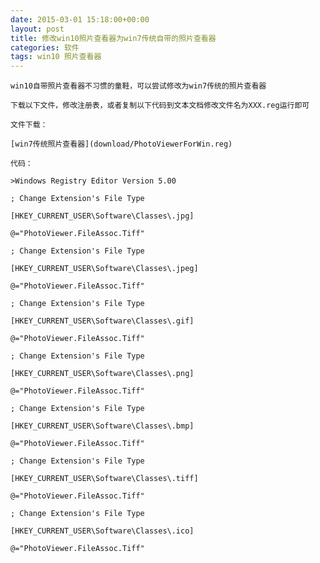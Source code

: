 ```yaml
---
date: 2015-03-01 15:18:00+00:00
layout: post
title: 修改win10照片查看器为win7传统自带的照片查看器
categories: 软件
tags: win10 照片查看器
---
```


	win10自带照片查看器不习惯的童鞋，可以尝试修改为win7传统的照片查看器
	
	下载以下文件，修改注册表，或者复制以下代码到文本文档修改文件名为XXX.reg运行即可

	文件下载：

	[win7传统照片查看器](download/PhotoViewerForWin.reg)

	代码：

	>Windows Registry Editor Version 5.00

	; Change Extension's File Type 

	[HKEY_CURRENT_USER\Software\Classes\.jpg] 

	@="PhotoViewer.FileAssoc.Tiff" 

	; Change Extension's File Type 

	[HKEY_CURRENT_USER\Software\Classes\.jpeg] 

	@="PhotoViewer.FileAssoc.Tiff" 

	; Change Extension's File Type 

	[HKEY_CURRENT_USER\Software\Classes\.gif] 

	@="PhotoViewer.FileAssoc.Tiff" 

	; Change Extension's File Type 

	[HKEY_CURRENT_USER\Software\Classes\.png] 

	@="PhotoViewer.FileAssoc.Tiff" 

	; Change Extension's File Type 

	[HKEY_CURRENT_USER\Software\Classes\.bmp] 

	@="PhotoViewer.FileAssoc.Tiff" 

	; Change Extension's File Type 

	[HKEY_CURRENT_USER\Software\Classes\.tiff] 

	@="PhotoViewer.FileAssoc.Tiff" 

	; Change Extension's File Type 

	[HKEY_CURRENT_USER\Software\Classes\.ico] 

	@="PhotoViewer.FileAssoc.Tiff"


   <script>
window.tctipConfig = {
        staticPrefix:   "http://static.tctip.com",
        buttonImageId:  7,
        buttonTip:  "zanzhu",
        list:{
            alipay: {qrimg: "https://raw.githubusercontent.com/flyingyouth/Jekyll-Light/gh-pages/img/ali.png"},
            weixin:{qrimg: "https://raw.githubusercontent.com/flyingyouth/Jekyll-Light/gh-pages/img/wx.png"},
        }
};
</script>
<script src="http://static.tctip.com/js/tctip.min.js"></script>
   